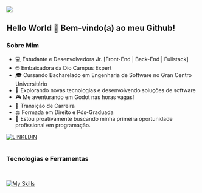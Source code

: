 <img src="https://user-images.githubusercontent.com/52347812/137624699-ce6bb7ee-eb84-46f1-ac69-c4b78b22db90.png" style="display: block; margin: 0 auto;">

## Hello World 👋 Bem-vindo(a) ao meu Github!

### Sobre Mim

- 💻 Estudante e Desenvolvedora Jr. [Front-End | Back-End | Fullstack]
- 🤓 Embaixadora da Dio Campus Expert
- 🎓 Cursando Bacharelado em Engenharia de Software no Gran Centro Universitário
- 🤖 Explorando novas tecnologias e desenvolvendo soluções de software
- 🎮 Me aventurando em Godot nas horas vagas! 
- 💼 Transição de Carreira
- ⚖️ Formada em Direito e Pós-Graduada
- 🌱 Estou proativamente buscando minha primeira oportunidade profissional em programação.

[![LINKEDIN](https://img.shields.io/badge/LinkedIn-0077B5?style=for-the-badge&logo=linkedin&logoColor=white)](https://www.linkedin.com/in/erikacodee/)

#

### Tecnologias e Ferramentas
<br>

 [![My Skills](https://skillicons.dev/icons?i=html,css,javascript,py,java,vscode,git,github,figma,notion)](https://skillicons.dev)


